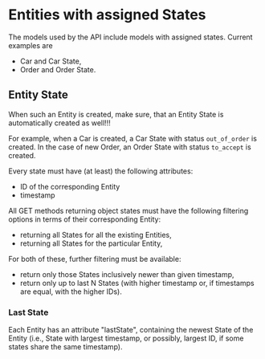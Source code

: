 # Entities with assigned States

The models used by the API include models with assigned states. Current examples are
- Car and Car State,
- Order and Order State.

## Entity State

When such an Entity is created, make sure, that an Entity State is automatically created as well!!!

For example, when a Car is created, a Car State with status `out_of_order` is created.
In the case of new Order, an Order State with status `to_accept` is created.

Every state must have (at least) the following attributes:
- ID of the corresponding Entity
- timestamp

All GET methods returning object states must have the following filtering options in terms of their corresponding Entity:
- returning all States for all the existing Entities,
- returning all States for the particular Entity,

For both of these, further filtering must be available:
- return only those States inclusively newer than given timestamp,
- return only up to last N States (with higher timestamp or, if timestamps are equal, with the higher IDs).

### Last State

Each Entity has an attribute "lastState", containing the newest State of the Entity (i.e., State with largest timestamp, or possibly, largest ID, if some states share the same timestamp).